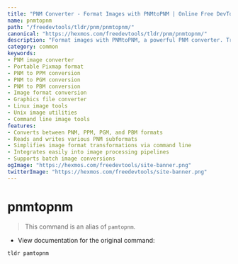 ```yaml
---
title: "PNM Converter - Format Images with PNMtoPNM | Online Free DevTools by Hexmos"
name: pnmtopnm
path: "/freedevtools/tldr/pnm/pnmtopnm/"
canonical: "https://hexmos.com/freedevtools/tldr/pnm/pnmtopnm/"
description: "Format images with PNMtoPNM, a powerful PNM converter. Transform Portable Pixmap, Graymap, and Bitmap formats effortlessly. Free online tool, no registration required."
category: common
keywords:
- PNM image converter
- Portable Pixmap format
- PNM to PPM conversion
- PNM to PGM conversion
- PNM to PBM conversion
- Image format conversion
- Graphics file converter
- Linux image tools
- Unix image utilities
- Command line image tools
features:
- Converts between PNM, PPM, PGM, and PBM formats
- Reads and writes various PNM subformats
- Simplifies image format transformations via command line
- Integrates easily into image processing pipelines
- Supports batch image conversions
ogImage: "https://hexmos.com/freedevtools/site-banner.png"
twitterImage: "https://hexmos.com/freedevtools/site-banner.png"
---
```


# pnmtopnm

> This command is an alias of `pamtopnm`.

- View documentation for the original command:

`tldr pamtopnm`
